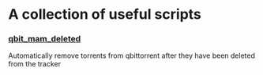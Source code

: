 # A collection of useful scripts

### [qbit_mam_deleted](qbit_mam_deleted)
Automatically remove torrents from qbittorrent after they have been deleted from the tracker
